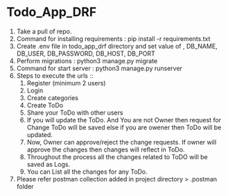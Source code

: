 # Todo_App_DRF
1) Take a pull of repo.
2) Command for installing requirements : pip install -r requirements.txt
3) Create .env file in todo_app_drf directory and set value of , DB_NAME, DB_USER, DB_PASSWORD, DB_HOST, DB_PORT
4) Perform migrations : python3 manage.py migrate
5) Command for start server : python3 manage.py runserver
6) Steps to execute the urls ::
   1) Register (minimum 2 users)
   2) Login
   3) Create categories
   4) Create ToDo
   5) Share your ToDo with other users
   6) If you will update the ToDo. And You are not Owner then request for Change ToDo will be saved else if you are owener then ToDo will be updated.
   7) Now, Owner can approve/reject the change requests. If owner will approve the changes then changes will reflect in ToDo.
   8) Throughout the process all the changes related to ToDO will be saved as Logs.
   9) You can List all the changes for any ToDo.
7) Please refer postman collection added in project directory > .postman folder
